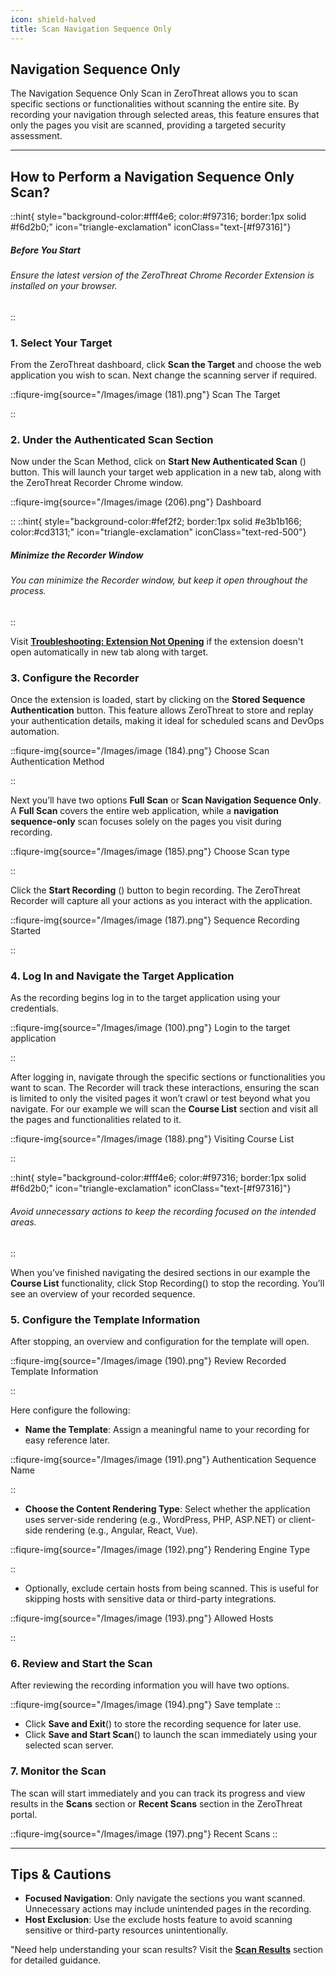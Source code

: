 ```yaml
---
icon: shield-halved
title: Scan Navigation Sequence Only
---
```


## Navigation Sequence Only

The Navigation Sequence Only Scan in ZeroThreat allows you to scan specific sections or functionalities without scanning the entire site. By recording your navigation through selected areas, this feature ensures that only the pages you visit are scanned, providing a targeted security assessment. 

***

## How to Perform a Navigation Sequence Only Scan?

::hint{ style="background-color:#fff4e6; color:#f97316; border:1px solid #f6d2b0;" icon="triangle-exclamation" iconClass="text-[#f97316]"}
##### **Before You Start**
###### Ensure the latest version of the ZeroThreat Chrome Recorder Extension is installed on your browser.
::

### **1. Select Your Target**

From the ZeroThreat dashboard, click **Scan the Target** and choose the web application you wish to scan. Next change the scanning server if required.

::fiqure-img{source="/Images/image (181).png"}
Scan The Target
  <!-- <img src="/Images/image (181).png" alt=""> -->
::


### **2. Under the Authenticated Scan Section**

Now under the Scan Method, click on **Start New Authenticated Scan** (<img src="/Images/image (182).png" alt="" style="display:inline ">) button. This will launch your target web application in a new tab, along with the ZeroThreat Recorder Chrome window.

::fiqure-img{source="/Images/image (206).png"}
Dashboard
  <!-- <img src="/Images/image (181).png" alt=""> -->
::
::hint{ style="background-color:#fef2f2; border:1px solid #e3b1b166; color:#cd3131;" icon="triangle-exclamation" iconClass="text-red-500"}
##### **Minimize the Recorder Window**
###### You can minimize the Recorder window, but keep it open throughout the process.
::

Visit [**Troubleshooting: Extension Not Opening**](../troubleshoot) if the extension doesn't open automatically in new tab along with target.

### **3. Configure the Recorder**

Once the extension is loaded, start by clicking on the **Stored Sequence Authentication** button. This feature allows ZeroThreat to store and replay your authentication details, making it ideal for scheduled scans and DevOps automation.

::fiqure-img{source="/Images/image (184).png"}
Choose Scan Authentication Method
  <!-- <img src="/Images/image (184).png" alt=""> -->
::


Next you’ll have two options **Full Scan** or **Scan Navigation Sequence Only**. A **Full Scan** covers the entire web application, while a **navigation sequence-only** scan focuses solely on the pages you visit during recording.

::fiqure-img{source="/Images/image (185).png"}
Choose Scan type
  <!-- <img src="/Images/image (185).png" alt=""> -->
::

Click the **Start Recording** (<img src="/Images/image (186).png" alt="" style="display:inline" data-size="line">) button to begin recording. The ZeroThreat Recorder will capture all your actions as you interact with the application.

::fiqure-img{source="/Images/image (187).png"}
Sequence Recording Started
  <!-- <img src="/Images/image (184).png" alt=""> -->
::

### **4. Log In and Navigate the Target Application**

As the recording begins log in to the target application using your credentials.&#x20;

::fiqure-img{source="/Images/image (100).png"}
Login to the target application
  <!-- <img src="/Images/image (100).png" alt=""> -->
::

After logging in, navigate through the specific sections or functionalities you want to scan. The Recorder will track these interactions, ensuring the scan is limited to only the visited pages it won’t crawl or test beyond what you navigate. For our example we will scan the **Course List** section and visit all the pages and functionalities related to it.

::fiqure-img{source="/Images/image (188).png"}
Visiting Course List
  <!-- <img src="/Images/image (100).png" alt=""> -->
::

::hint{ style="background-color:#fff4e6; color:#f97316; border:1px solid #f6d2b0;" icon="triangle-exclamation" iconClass="text-[#f97316]"}
###### Avoid unnecessary actions to keep the recording focused on the intended areas.
::


When you’ve finished navigating the desired sections in our example the **Course List** functionality, click Stop Recording(<img src="/Images/image (189).png" alt="" style="display:inline" data-size="line">) to stop the recording. You’ll see an overview of your recorded sequence.

### **5. Configure the Template Information**

After stopping, an overview and configuration for the template will open.&#x20;

::fiqure-img{source="/Images/image (190).png"}
Review Recorded Template Information
  <!-- <img src="/Images/image (100).png" alt=""> -->
::

Here configure the following:

* **Name the Template**: Assign a meaningful name to your recording for easy reference later.

::fiqure-img{source="/Images/image (191).png"}
Authentication Sequence Name
  <!-- <img src="/Images/image (100).png" alt=""> -->
::

* **Choose the Content Rendering Type**: Select whether the application uses server-side rendering (e.g., WordPress, PHP, ASP.NET) or client-side rendering (e.g., Angular, React, Vue).

::fiqure-img{source="/Images/image (192).png"}
Rendering Engine Type
  <!-- <img src="/Images/image (100).png" alt=""> -->
::

* Optionally, exclude certain hosts from being scanned. This is useful for skipping hosts with sensitive data or third-party integrations.


::fiqure-img{source="/Images/image (193).png"}
Allowed Hosts
  <!-- <img src="/Images/image (100).png" alt=""> -->
::

### **6. Review and Start the Scan**

After reviewing the recording information you will have two options.

::fiqure-img{source="/Images/image (194).png"}
Save template
::

* Click **Save and Exit**(<img src="/Images/image (195).png" alt="" style="display:inline" data-size="line">) to store the recording sequence for later use.
* Click **Save and Start Scan**(<img src="/Images/image (196).png" alt="" style="display:inline" data-size="line">) to launch the scan immediately using your selected scan server.

### **7. Monitor the Scan**

The scan will start immediately and you can track its progress and view results in the **Scans** section or **Recent Scans** section in the ZeroThreat portal.

::fiqure-img{source="/Images/image (197).png"}
Recent Scans
::

***

## Tips & Cautions

* **Focused Navigation**: Only navigate the sections you want scanned. Unnecessary actions may include unintended pages in the recording.
* **Host Exclusion**: Use the exclude hosts feature to avoid scanning sensitive or third-party resources unintentionally.

"Need help understanding your scan results? Visit the [**Scan Results**](../scan-results "mention") section for detailed guidance.

